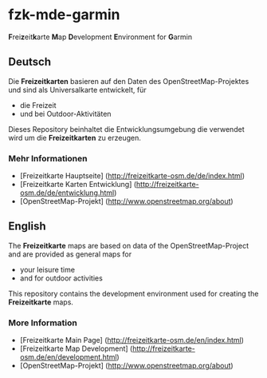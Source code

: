 fzk-mde-garmin
==============

**F**rei<strong>z</strong>eit<strong>k</strong>arte **M**ap **D**evelopment **E**nvironment for **G**armin

Deutsch
------
Die **Freizeitkarten** basieren auf den Daten des OpenStreetMap-Projektes und sind als Universalkarte entwickelt, für

* die Freizeit
* und bei Outdoor-Aktivitäten

Dieses Repository beinhaltet die Entwicklungsumgebung die verwendet wird um die **Freizeitkarten** zu erzeugen.

### Mehr Informationen

* [Freizeitkarte Hauptseite] (http://freizeitkarte-osm.de/de/index.html)
* [Freizeitkarte Karten Entwicklung] (http://freizeitkarte-osm.de/de/entwicklung.html)
* [OpenStreetMap-Projekt] (http://www.openstreetmap.org/about)

English
-------
The **Freizeitkarte** maps are based on data of the OpenStreetMap-Project and are provided as general maps for

* your leisure time
* and for outdoor activities

This repository contains the development environment used for creating the **Freizeitkarte** maps.

### More Information

* [Freizeitkarte Main Page] (http://freizeitkarte-osm.de/en/index.html)
* [Freizeitkarte Map Development] (http://freizeitkarte-osm.de/en/development.html)
* [OpenStreetMap-Projekt] (http://www.openstreetmap.org/about)
